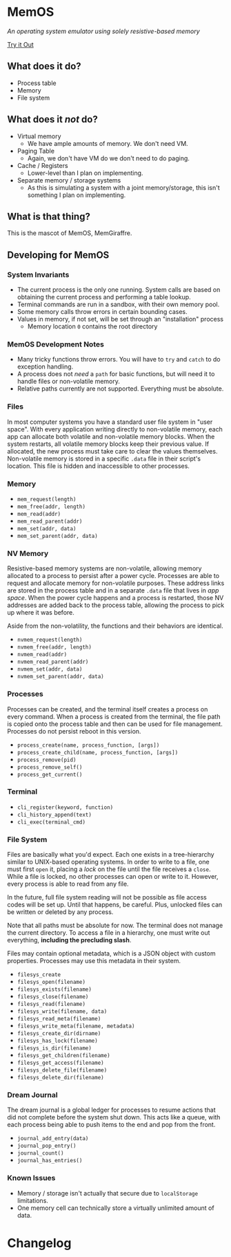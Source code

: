 # MemOS
_An operating system emulator using solely resistive-based memory_

[Try it Out](index.html)

## What does it do?
* Process table
* Memory
* File system

## What does it _not_ do?
* Virtual memory
    * We have ample amounts of memory. We don't need VM.
* Paging Table
    * Again, we don't have VM do we don't need to do paging.
* Cache / Registers
    * Lower-level than I plan on implementing.
* Separate memory / storage systems
    * As this is simulating a system with a joint memory/storage, this isn't something I plan on implementing.
    
## What is that thing?
This is the mascot of MemOS, MemGiraffre.

## Developing for MemOS

### System Invariants
* The current process is the only one running. System calls are based on obtaining the current process and performing a table lookup.
* Terminal commands are run in a sandbox, with their own memory pool.
* Some memory calls throw errors in certain bounding cases.
* Values in memory, if not set, will be set through an "installation" process
    * Memory location `0` contains the root directory

### MemOS Development Notes
* Many tricky functions throw errors. You will have to `try` and `catch` to do exception handling.
* A process does not _need_ a `path` for basic functions, but will need it to handle files or non-volatile memory.
* Relative paths currently are not supported. Everything must be absolute.

### Files
In most computer systems you have a standard user file system in "user space". With every application writing directly to non-volatile memory, each app can allocate both volatile and non-volatile memory blocks. When the system restarts, all volatile memory blocks keep their previous value. If allocated, the new process must take care to clear the values themselves. Non-volatile memory is stored in a specific `.data` file in their script's location. This file is hidden and inaccessible to other processes. 

### Memory
* `mem_request(length)`
* `mem_free(addr, length)`
* `mem_read(addr)`
* `mem_read_parent(addr)`
* `mem_set(addr, data)`
* `mem_set_parent(addr, data)`

### NV Memory
Resistive-based memory systems are non-volatile, allowing memory allocated to a process to persist after a power cycle. Processes are able to request and allocate memory for non-volatile purposes. These address links are stored in the process table and in a separate `.data` file that lives in _app space_. When the power cycle happens and a process is restarted, those NV addresses are added back to the process table, allowing the process to pick up where it was before.

Aside from the non-volatility, the functions and their behaviors are identical.

* `nvmem_request(length)`
* `nvmem_free(addr, length)`
* `nvmem_read(addr)`
* `nvmem_read_parent(addr)`
* `nvmem_set(addr, data)`
* `nvmem_set_parent(addr, data)`

### Processes
Processes can be created, and the terminal itself creates a process on every command. When a process is created from the terminal, the file path is copied onto the process table and then can be used for file management. Processes do not persist reboot in this version.

* `process_create(name, process_function, [args])`
* `process_create_child(name, process_function, [args])`
* `process_remove(pid)`
* `process_remove_self()`
* `process_get_current()`

### Terminal
* `cli_register(keyword, function)`
* `cli_history_append(text)`
* `cli_exec(terminal_cmd)`

### File System
Files are basically what you'd expect. Each one exists in a tree-hierarchy similar to UNIX-based operating systems. In order to write to a file, one must first `open` it, placing a *lock* on the file until the file receives a `close`. While a file is locked, no other processes can open or write to it. However, every process is able to read from any file. 

In the future, full file system reading will not be possible as file access codes will be set up. Until that happens, be careful. Plus, unlocked files can be written or deleted by any process.

Note that all paths must be absolute for now. The terminal does not manage the current directory. To access a file in a hierarchy, one must write out everything, **including the precluding slash**.

Files may contain optional metadata, which is a JSON object with custom properties. Processes may use this metadata in their system.

* `filesys_create`
* `filesys_open(filename)`
* `filesys_exists(filename)`
* `filesys_close(filename)`
* `filesys_read(filename)`
* `filesys_write(filename, data)`
* `filesys_read_meta(filename)`
* `filesys_write_meta(filename, metadata)`
* `filesys_create_dir(dirname)`
* `filesys_has_lock(filename)`
* `filesys_is_dir(filename)`
* `filesys_get_children(filename)`
* `filesys_get_access(filename)`
* `filesys_delete_file(filename)`
* `filesys_delete_dir(filename)`

### Dream Journal
The dream journal is a global ledger for processes to resume actions that did not complete before the system shut down. This acts like a queue, with each process being able to push items to the end and pop from the front.

* `journal_add_entry(data)`
* `journal_pop_entry()`
* `journal_count()`
* `journal_has_entries()`

### Known Issues
* Memory / storage isn't actually that secure due to `localStorage` limitations.
* One memory cell can technically store a virtually unlimited amount of data.

# Changelog
